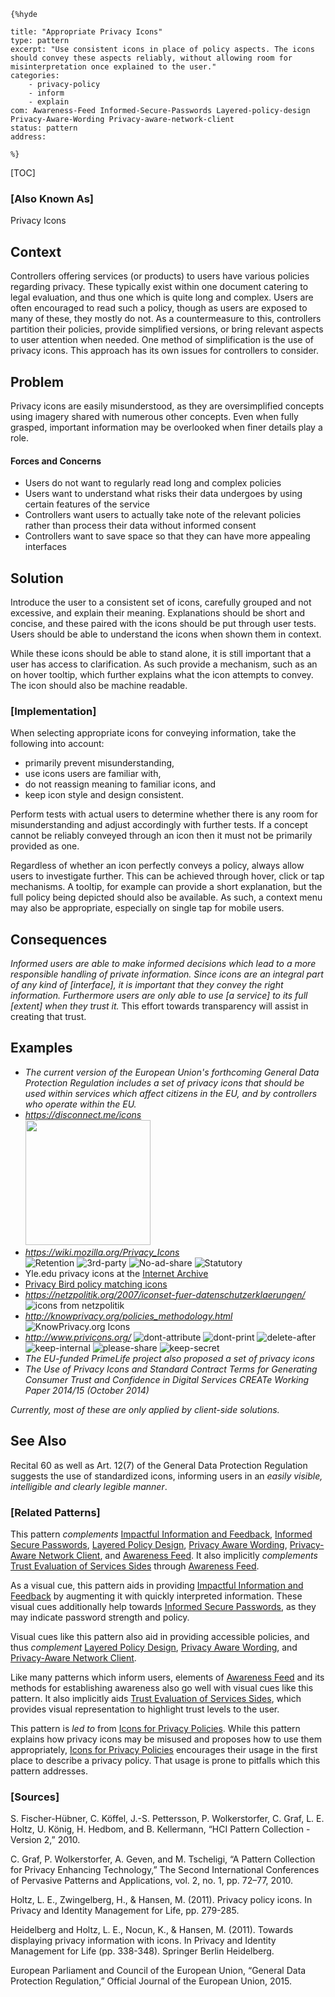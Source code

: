     {%hyde

    title: "Appropriate Privacy Icons"
    type: pattern
    excerpt: "Use consistent icons in place of policy aspects. The icons should convey these aspects reliably, without allowing room for misinterpretation once explained to the user."
    categories:
        - privacy-policy
        - inform
        - explain
    com: Awareness-Feed Informed-Secure-Passwords Layered-policy-design Privacy-Aware-Wording Privacy-aware-network-client
    status: pattern
    address:

    %}

[TOC]

### [Also Known As]
<!-- All other names the pattern is known by.-->

Privacy Icons

## Context
<!-- The situations in which the pattern may apply.-->
<!-- Aspects which constrain the solution, but are not modified by it. They affect the impact of different forces.-->

Controllers offering services (or products) to users have various policies regarding privacy. These typically exist within one document catering to legal evaluation, and thus one which is quite long and complex. Users are often encouraged to read such a policy, though as users are exposed to many of these, they mostly do not. As a countermeasure to this, controllers partition their policies, provide simplified versions, or bring relevant aspects to user attention when needed. One method of simplification is the use of privacy icons. This approach has its own issues for controllers to consider.

## Problem
<!-- The problem a pattern addresses, including a list of forces describing why a problem might be difficult to solve.-->

Privacy icons are easily misunderstood, as they are oversimplified concepts using imagery shared with numerous other concepts. Even when fully grasped, important information may be overlooked when finer details play a role.

#### Forces and Concerns
<!-- Implications in this problem which affect the appropriateness of a solution, and are affected by this pattern.-->
<!-- Forces should be highly visible for easy reference, where less obvious a dedicated section is recommended.-->

- Users do not want to regularly read long and complex policies
- Users want to understand what risks their data undergoes by using certain features of the service
- Controllers want users to actually take note of the relevant policies rather than process their data without informed consent
- Controllers want to save space so that they can have more appealing interfaces

## Solution
<!-- A concise description of how the pattern addresses the problem.-->

Introduce the user to a consistent set of icons, carefully grouped and not excessive, and explain their meaning. Explanations should be short and concise, and these paired with the icons should be put through user tests. Users should be able to understand the icons when shown them in context.

While these icons should be able to stand alone, it is still important that a user has access to clarification. As such provide a mechanism, such as an on hover tooltip, which further explains what the icon attempts to convey. The icon should also be machine readable.

<!--### [Structure]-->
<!--A detailed specification of the structural aspects of the pattern. A class diagram if applicable.-->



### [Implementation]
<!--Guidelines for implementing the pattern; code fragments; suggested PETS; policy fragments.-->

When selecting appropriate icons for conveying information, take the following into account:

- primarily prevent misunderstanding,
- use icons users are familiar with,
- do not reassign meaning to familiar icons, and
- keep icon style and design consistent.

Perform tests with actual users to determine whether there is any room for misunderstanding and adjust accordingly with further tests. If a concept cannot be reliably conveyed through an icon then it must not be primarily provided as one.

Regardless of whether an icon perfectly conveys a policy, always allow users to investigate further. This can be achieved through hover, click or tap mechanisms. A tooltip, for example can provide a short explanation, but the full policy being depicted should also be available. As such, a context menu may also be appropriate, especially on single tap for mobile users.

## Consequences
<!--The advantages (benefits) and disadvantages (liabilities) of applying the pattern.-->

_Informed users are able to make informed decisions which lead to a more responsible handling of private information. Since icons are an integral part of any kind of [interface], it is important that they convey the right information. Furthermore users are only able to use [a service] to its full [extent] when they trust it._ This effort towards transparency will assist in creating that trust.

<!--### [Constraints]-->
<!-- limitations as a consequence of applying the pattern.-->



## Examples
<!--Motivational example to see how the pattern is applied.-->

- _The current version of the European Union's forthcoming General Data Protection Regulation includes a set of privacy icons that should be used within services which affect citizens in the EU, and by controllers who operate within the EU._
- _https://disconnect.me/icons_ <br><img width=200 src="https://s3.amazonaws.com/images.disconnect.me/images/privacy_icons/how-privacy-icons-work-2-2x.png"/>
- _https://wiki.mozilla.org/Privacy_Icons_ <br>![Retention](https://wiki.mozilla.org/images/e/eb/Retention_3months.png) ![3rd-party](https://wiki.mozilla.org/images/2/2e/Intended_thirdparty.png) ![No-ad-share](https://wiki.mozilla.org/images/5/5a/Noshare_ads.png) ![Statutory](https://wiki.mozilla.org/images/e/e8/Statutory_law.png)
- Yle.edu privacy icons at the [Internet Archive](https://web.archive.org/web/20151024095327/http://yale.edu:80/self/psicons.html)
- [Privacy Bird policy matching icons](http://www.privacybird.org/tour/1_3_beta/tour.html)
- _https://netzpolitik.org/2007/iconset-fuer-datenschutzerklaerungen/_ <br>![icons from netzpolitik](https://cdn.netzpolitik.org/wp-upload/data-privacy-icons-v01.jpg)
- _http://knowprivacy.org/policies_methodology.html_
![KnowPrivacy.org Icons](http://knowprivacy.org/images/iconset.png)
- _http://www.privicons.org/_ ![dont-attribute](http://privicons.org/files/gimgs/dont-attribute.png) ![dont-print](http://privicons.org/files/gimgs/dont-print.png) ![delete-after](http://privicons.org/files/gimgs/delete-after.png) ![keep-internal](http://privicons.org/files/gimgs/keep-internal.png) ![please-share](http://privicons.org/files/gimgs/please-share.png) ![keep-secret](http://privicons.org/files/gimgs/keep-secret.png)
- _The EU-funded PrimeLife project also proposed a set of privacy icons_
- _The Use of Privacy Icons and Standard Contract Terms for Generating Consumer Trust and Confidence in Digital Services CREATe Working Paper 2014/15 (October 2014)_

_Currently, most of these are only applied by client-side solutions._

<!--### [Known Uses]-->
<!-- Pointers to various applications of the pattern.-->



## See Also
<!-- Any pointers to relevant information, not contained in the subfields below.-->

Recital 60 as well as Art. 12(7) of the General Data Protection Regulation suggests the use of standardized icons, informing users in an _easily visible, intelligible and clearly legible manner_.

### [Related Patterns]
<!-- Supporting and conflicting patterns-->

This pattern _complements_ [Impactful Information and Feedback](Impactful-Information-and-Feedback), [Informed Secure Passwords](Informed-Secure-Passwords), [Layered Policy Design](Layered-policy-design), [Privacy Aware Wording](Privacy-Aware-Wording), [Privacy-Aware Network Client](Privacy-aware-network-client), and [Awareness Feed](Awareness-Feed). It also implicitly _complements_ [Trust Evaluation of Services Sides](Trust-Evaluation-of-Services-Sides) through [Awareness Feed](Awareness-Feed).

As a visual cue, this pattern aids in providing [Impactful Information and Feedback](Impactful-Information-and-Feedback) by augmenting it with quickly interpreted information. These visual cues additionally help towards [Informed Secure Passwords](Informed-Secure-Passwords), as they may indicate password strength and policy.

Visual cues like this pattern also aid in providing accessible policies, and thus _complement_ [Layered Policy Design](Layered-policy-design), [Privacy Aware Wording](Privacy-Aware-Wording), and [Privacy-Aware Network Client](Privacy-aware-network-client).

Like many patterns which inform users, elements of [Awareness Feed](Awareness-Feed) and its methods for establishing awareness also go well with visual cues like this pattern. It also implicitly aids [Trust Evaluation of Services Sides](Trust-Evaluation-of-Services-Sides), which provides visual representation to highlight trust levels to the user.

This pattern is _led to_ from [Icons for Privacy Policies](Icons-for-Privacy-Policies). While this pattern explains how privacy icons may be misused and proposes how to use them appropriately, [Icons for Privacy Policies](Icons-for-Privacy-Policies) encourages their usage in the first place to describe a privacy policy. That usage is prone to pitfalls which this pattern addresses.

### [Sources]
<!-- References to the original source of the pattern.-->

S. Fischer-Hübner, C. Köffel, J.-S. Pettersson, P. Wolkerstorfer, C. Graf, L. E. Holtz, U. König, H. Hedbom, and B. Kellermann, “HCI Pattern Collection - Version 2,” 2010.

C. Graf, P. Wolkerstorfer, A. Geven, and M. Tscheligi, “A Pattern Collection for Privacy Enhancing Technology,” The Second International Conferences of Pervasive Patterns and Applications, vol. 2, no. 1, pp. 72–77, 2010.

Holtz, L. E., Zwingelberg, H., & Hansen, M. (2011). Privacy policy icons. In Privacy and Identity Management for Life, pp. 279-285.

Heidelberg and Holtz, L. E., Nocun, K., & Hansen, M. (2011). Towards displaying privacy information with icons. In Privacy and Identity Management for Life (pp. 338-348). Springer Berlin Heidelberg.

European Parliament and Council of the European Union, “General Data Protection Regulation,” Official Journal of the European Union, 2015.

<!--## General Comments-->
<!-- Separate discussion on the pattern.-->



<!--## Tags-->
<!-- User definable descriptors for additional correlation.-->


